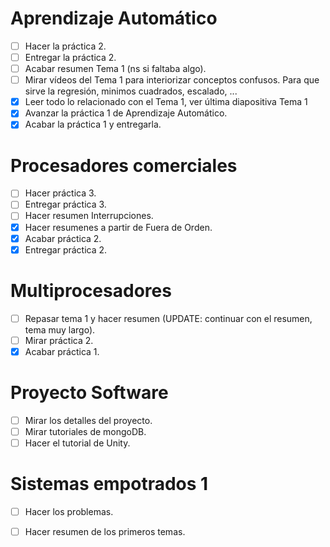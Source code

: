 # Aprendizaje Automático
- [ ] Hacer la práctica 2.
- [ ] Entregar la práctica 2.
- [ ] Acabar resumen Tema 1 (ns si faltaba algo).
- [ ] Mirar vídeos del Tema 1 para interiorizar conceptos confusos. Para que sirve la regresión, minimos cuadrados, escalado, ...
- [x] Leer todo lo relacionado con el Tema 1, ver última diapositiva Tema 1
- [x] Avanzar la práctica 1 de Aprendizaje Automático.
- [x] Acabar la práctica 1 y entregarla.

# Procesadores comerciales
- [ ] Hacer práctica 3.
- [ ] Entregar práctica 3.
- [ ] Hacer resumen Interrupciones.
- [x] Hacer resumenes a partir de Fuera de Orden. 
- [x] Acabar práctica 2.
- [x] Entregar práctica 2.

# Multiprocesadores
- [ ] Repasar tema 1 y hacer resumen (UPDATE: continuar con el resumen, tema muy largo).
- [ ] Mirar práctica 2.
- [x] Acabar práctica 1.

# Proyecto Software
- [ ] Mirar los detalles del proyecto.
- [ ] Mirar tutoriales de mongoDB.
- [ ] Hacer el tutorial de Unity.

# Sistemas empotrados 1
- [ ] Hacer los problemas.
- [ ] Hacer resumen de los primeros temas.

